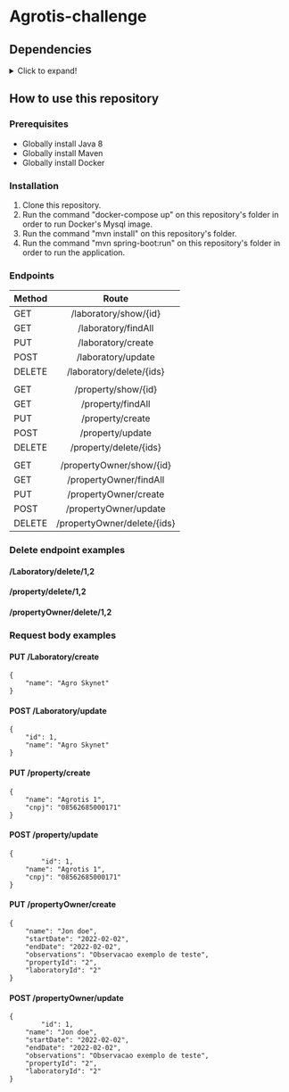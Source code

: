 # Agrotis-challenge

## Dependencies

<details>
<summary>Click to expand!</summary>

| **Dependency**      | **Version** |
|---------------------|:-----------:|
| Spring Boot         |    3.1.1    |
| Spring Data JPA     |    3.1.0    |
| MySQL               |     8.x     |
| Lombok              |   1.18.26   |
| Java Validation API |    3.0.6    |
| Flyway-core         |    9.16.3   |
| Flyway-mysql        |    9.20.1   |


</details>

## How to use this repository

### Prerequisites

* Globally install Java 8
* Globally install Maven
* Globally install Docker

### Installation

1. Clone this repository.
2. Run the command "docker-compose up" on this repository's folder in order to run Docker's Mysql image.
3. Run the command "mvn install" on this repository's folder.
4. Run the command "mvn spring-boot:run" on this repository's folder in order to run the application.

### Endpoints
|  **Method** | **Route** |
|-------------|:---------:|
|    GET      | /laboratory/show/{id} |
|    GET      | /laboratory/findAll |
|    PUT      | /laboratory/create  |
|    POST     | /laboratory/update  |
|    DELETE   | /laboratory/delete/{ids} |
|||
|    GET      | /property/show/{id} |
|    GET      | /property/findAll |
|    PUT      | /property/create  |
|    POST     | /property/update  |
|    DELETE   | /property/delete/{ids} |
|||
|    GET      | /propertyOwner/show/{id} |
|    GET      | /propertyOwner/findAll |
|    PUT      | /propertyOwner/create  |
|    POST     | /propertyOwner/update  |
|    DELETE   | /propertyOwner/delete/{ids} |

### Delete endpoint examples
#### /Laboratory/delete/1,2
#### /property/delete/1,2
#### /propertyOwner/delete/1,2

### Request body examples
#### PUT /Laboratory/create
```
{
	"name": "Agro Skynet"
}
```
#### POST /Laboratory/update
```
{
	"id": 1,
	"name": "Agro Skynet"
}
```
#### PUT /property/create
```
{
	"name": "Agrotis 1",
	"cnpj": "08562685000171"
}
```
#### POST /property/update
```
{
        "id": 1,
	"name": "Agrotis 1",
	"cnpj": "08562685000171"
}
```

#### PUT /propertyOwner/create
```
{
	"name": "Jon doe",
	"startDate": "2022-02-02",
	"endDate": "2022-02-02",
	"observations": "Observacao exemplo de teste",
	"propertyId": "2",
	"laboratoryId": "2"
}
```
#### POST /propertyOwner/update
```
{
        "id": 1,
	"name": "Jon doe",
	"startDate": "2022-02-02",
	"endDate": "2022-02-02",
	"observations": "Observacao exemplo de teste",
	"propertyId": "2",
	"laboratoryId": "2"
}
```
